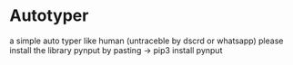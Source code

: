 # Autotyper
a simple auto typer like human (untraceble by dscrd or whatsapp)
please install the library pynput by pasting ->
pip3 install pynput
